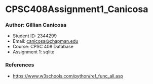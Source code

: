 # CPSC408Assignment1_Canicosa
### Author: Gillian Canicosa
- Student ID: 2344299
- Email: canicosa@chapman.edu
- Course: CPSC 408 Database
- Assignment 1: sqlite

### References
- https://www.w3schools.com/python/ref_func_all.asp
